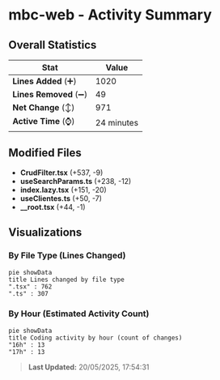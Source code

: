 # mbc-web - Activity Summary 

## Overall Statistics

| Stat                   | Value                                                             |
| ---------------------- | ----------------------------------------------------------------- |
| **Lines Added** (➕)   | 1020                                          |
| **Lines Removed** (➖) | 49                                        |
| **Net Change** (↕)    | 971                |
| **Active Time** (⌚)   | 24 minutes |


## Modified Files
- **CrudFilter.tsx** (+537, -9)
- **useSearchParams.ts** (+238, -12)
- **index.lazy.tsx** (+151, -20)
- **useClientes.ts** (+50, -7)
- **__root.tsx** (+44, -1)

## Visualizations

### By File Type (Lines Changed)

```mermaid
pie showData
title Lines changed by file type
".tsx" : 762
".ts" : 307
```

### By Hour (Estimated Activity Count)

```mermaid
pie showData
title Coding activity by hour (count of changes)
"16h" : 13
"17h" : 13
```


> **Last Updated:** 20/05/2025, 17:54:31